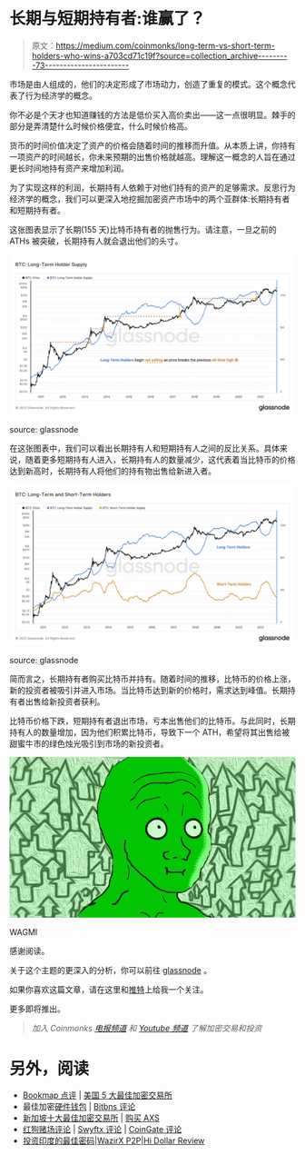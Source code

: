 # 长期与短期持有者:谁赢了？

> 原文：<https://medium.com/coinmonks/long-term-vs-short-term-holders-who-wins-a703cd71c19f?source=collection_archive---------73----------------------->

市场是由人组成的，他们的决定形成了市场动力，创造了重复的模式。这个概念代表了行为经济学的概念。

你不必是个天才也知道赚钱的方法是低价买入高价卖出——这一点很明显。棘手的部分是弄清楚什么时候价格便宜，什么时候价格高。

货币的时间价值决定了资产的价格会随着时间的推移而升值。从本质上讲，你持有一项资产的时间越长，你未来预期的出售价格就越高。理解这一概念的人旨在通过更长时间地持有资产来增加利润。

为了实现这样的利润，长期持有人依赖于对他们持有的资产的足够需求。反思行为经济学的概念，我们可以更深入地挖掘加密资产市场中的两个亚群体:长期持有者和短期持有者。

这张图表显示了长期(155 天)比特币持有者的抛售行为。请注意，一旦之前的 ATHs 被突破，长期持有人就会退出他们的头寸。

![](img/8fa8cd71b8e0f4b17dfc9be1940a4b0d.png)

source: glassnode

在这张图表中，我们可以看出长期持有人和短期持有人之间的反比关系。具体来说，随着更多短期持有人进入，长期持有人的数量减少，这代表着当比特币的价格达到新高时，长期持有人将他们的持有物出售给新进入者。

![](img/3da71907136fce86936be815bbadc3bb.png)

source: glassnode

简而言之，长期持有者购买比特币并持有。随着时间的推移，比特币的价格上涨，新的投资者被吸引并进入市场。当比特币达到新的价格时，需求达到峰值。长期持有者出售给新投资者获利。

比特币价格下跌，短期持有者退出市场，亏本出售他们的比特币。与此同时，长期持有人的数量增加，因为他们积累比特币，导致下一个 ATH，希望将其出售给被甜蜜牛市的绿色烛光吸引到市场的新投资者。

![](img/380ff4d34bad4c9c870a637bba6adb71.png)

WAGMI

感谢阅读。

关于这个主题的更深入的分析，你可以前往 [glassnode](https://insights.glassnode.com/follow-the-smart-money/) 。

如果你喜欢这篇文章，请在这里和[推特](https://twitter.com/twenty_dex)上给我一个关注。

更多即将推出。

> *加入 Coinmonks* [*电报频道*](https://t.me/coincodecap) *和* [*Youtube 频道*](https://www.youtube.com/c/coinmonks/videos) *了解加密交易和投资*

# 另外，阅读

*   [Bookmap 点评](https://coincodecap.com/bookmap-review-2021-best-trading-software) | [美国 5 大最佳加密交易所](https://coincodecap.com/crypto-exchange-usa)
*   最佳加密[硬件钱包](/coinmonks/hardware-wallets-dfa1211730c6) | [Bitbns 评论](/coinmonks/bitbns-review-38256a07e161)
*   [新加坡十大最佳加密交易所](https://coincodecap.com/crypto-exchange-in-singapore) | [购买 AXS](https://coincodecap.com/buy-axs-token)
*   [红狗赌场评论](https://coincodecap.com/red-dog-casino-review) | [Swyftx 评论](https://coincodecap.com/swyftx-review) | [CoinGate 评论](https://coincodecap.com/coingate-review)
*   [投资印度的最佳密码](https://coincodecap.com/best-crypto-to-invest-in-india-in-2021)|[WazirX P2P](https://coincodecap.com/wazirx-p2p)|[Hi Dollar Review](https://coincodecap.com/hi-dollar-review)